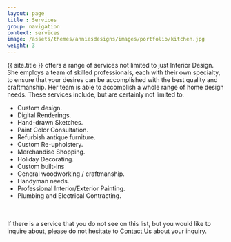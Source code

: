 ```yaml
---
layout: page
title : Services
group: navigation
context: services
image: /assets/themes/anniesdesigns/images/portfolio/kitchen.jpg
weight: 3
---
```

{{ site.title }} offers a range of services not limited to just Interior Design.
She employs a team of skilled professionals, each with their own specialty, to
ensure that your desires can be accomplished with the best quality and craftmanship.
Her team is able to accomplish a whole range of home design needs.  These
services include, but are certainly not limited to.
- Custom design.
- Digital Renderings.
- Hand-drawn Sketches.
- Paint Color Consultation.
- Refurbish antique furniture.
- Custom Re-upholstery.
- Merchandise Shopping.
- Holiday Decorating.
- Custom built-ins
- General woodworking / craftmanship.
- Handyman needs.
- Professional Interior/Exterior Painting.
- Plumbing and Electrical Contracting.

<br/><br/>
If there is a service that you do not see on this list, but you would like to
inquire about, please do not hesitate to <a href="/contact.html">Contact Us</a>
about your inquiry.